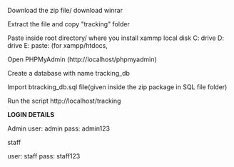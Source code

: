 Download the zip file/ download winrar

Extract the file and copy "tracking" folder

Paste inside root directory/ where you install xammp local disk C: drive D: drive E: paste: (for xampp/htdocs, 

Open PHPMyAdmin (http://localhost/phpmyadmin)

Create a database with name tracking_db

Import btracking_db.sql file(given inside the zip package in SQL file folder)

Run the script http://localhost/tracking


**LOGIN DETAILS** 

Admin
user: admin
pass: admin123

staff

user: staff
pass: staff123
